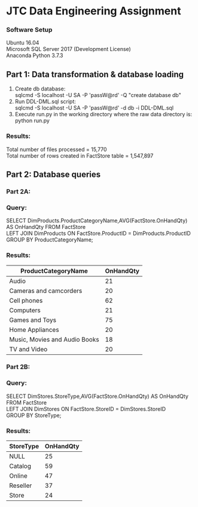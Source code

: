 # JTC Data Engineering Assignment
### Software Setup
Ubuntu 16.04  
Microsoft SQL Server 2017 (Development License)  
Anaconda Python 3.7.3
## Part 1: Data transformation & database loading
1. Create db database:  
sqlcmd -S localhost -U SA -P 'passW@rd' -Q "create database db"  
2. Run DDL-DML.sql script:  
sqlcmd -S localhost -U SA -P 'passW@rd' -d db -i DDL-DML.sql  
3. Execute run.py in the working directory where the raw data directory is:  
python run.py  
### Results:
Total number of files processed = 15,770  
Total number of rows created in FactStore table = 1,547,897  
## Part 2: Database queries
### Part 2A:
### Query:
SELECT DimProducts.ProductCategoryName,AVG(FactStore.OnHandQty) AS OnHandQty FROM FactStore  
LEFT JOIN DimProducts ON FactStore.ProductID = DimProducts.ProductID  
GROUP BY ProductCategoryName;
### Results:
| ProductCategoryName           | OnHandQty |  
|-------------------------------|-----------|  
| Audio                         |    21     |
| Cameras and camcorders        |    20     |
| Cell phones                   |    62     |
| Computers                     |    21     |
| Games and Toys                |    75     | 
| Home Appliances               |    20     |
| Music, Movies and Audio Books |    18     |
| TV and Video                  |    20     |
### Part 2B:
### Query: 
SELECT DimStores.StoreType,AVG(FactStore.OnHandQty) AS OnHandQty FROM FactStore  
LEFT JOIN DimStores ON FactStore.StoreID = DimStores.StoreID  
GROUP BY StoreType;  
### Results:
| StoreType     | OnHandQty | 
|---------------|-----------|
| NULL          |    25     |
| Catalog       |    59     |
| Online        |    47     |
| Reseller      |    37     |
| Store         |    24     |
